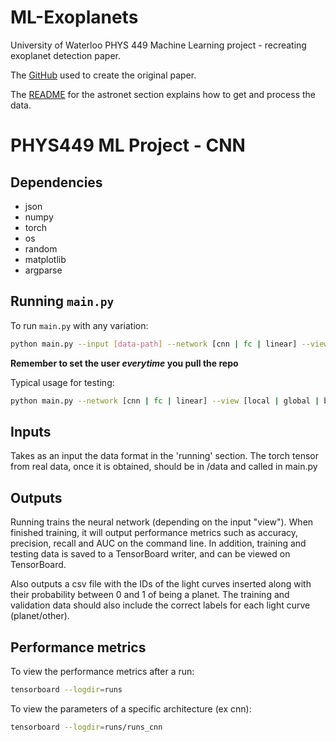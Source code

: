 # ML-Exoplanets
University of Waterloo PHYS 449 Machine Learning project - recreating exoplanet detection paper.

The [GitHub](https://github.com/cshallue/exoplanet-ml) used to create the original paper.

The [README](https://github.com/cshallue/exoplanet-ml/tree/master/exoplanet-ml/astronet) for the astronet section explains how to  get and process the data. 

# PHYS449 ML Project - CNN

## Dependencies

- json
- numpy
- torch
- os
- random
- matplotlib
- argparse

## Running `main.py`

To run `main.py` with any variation:

```sh
python main.py --input [data-path] --network [cnn | fc | linear] --view [local | global | both] --user [user] --param [network]_[view].json --result results -v [0 | 1]
```

**Remember to set the user *everytime* you pull the repo** 

Typical usage for testing: 
```sh
python main.py --network [cnn | fc | linear] --view [local | global | both]
```

## Inputs
Takes as an input the data format in the 'running' section.
The torch tensor from real data, once it is obtained,
should be in /data and called in main.py

## Outputs
Running trains the neural network (depending on the input "view").
When finished training, it will output performance metrics
such as accuracy, precision, recall and AUC on the command line.
In addition, training and testing data is saved to a TensorBoard writer,
and can be viewed on TensorBoard.

Also outputs a csv file with the IDs of the light
curves inserted along with their probability between
0 and 1 of being a planet. The training and validation
data should also include the correct labels for each
light curve (planet/other).

## Performance metrics
To view the performance metrics after a run:
```sh
tensorboard --logdir=runs
```

To view the parameters of a specific architecture (ex cnn):
```sh
tensorboard --logdir=runs/runs_cnn
```